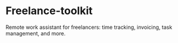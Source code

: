 # Freelance-toolkit
Remote work assistant for freelancers: time tracking, invoicing, task management, and more.
